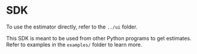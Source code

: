 # SDK

To use the estimator directly, refer to the `../ui` folder.

This SDK is meant to be used from other Python programs to get estimates. Refer to examples in the `examples/` folder to learn more.
